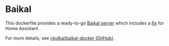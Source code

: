# Baikal

This dockerfile provides a ready-to-go [Baikal server](http://sabre.io/baikal/) which includes a [fix](https://github.com/sabre-io/dav/issues/1318) for Home Assistant .

For more details, see [ckulka/baikal-docker (GitHub)](https://github.com/ckulka/baikal-docker).

